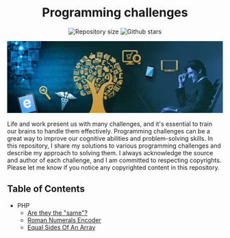 <h1 align="center">Programming challenges</h1>

<p align="center">
  <img alt="Repository size" src="https://img.shields.io/github/repo-size/faridhaghgooyan/programming-challenges?color=56BEB8">
  <img alt="Github stars" src="https://img.shields.io/github/stars/faridhaghgooyan/programming-challenges?color=56BEB8" />
</p>

<p align="center">
  <img alt="Programming challenges" src="./Banner-9-845x321.webp">
</p>

Life and work present us with many challenges, and it's essential to train our brains to handle them effectively. Programming challenges can be a great way to improve our cognitive abilities and problem-solving skills. In this repository, I share my solutions to various programming challenges and describe my approach to solving them. I always acknowledge the source and author of each challenge, and I am committed to respecting copyrights. Please let me know if you notice any copyrighted content in this repository.

## Table of Contents ##

- PHP
  - [Are they the "same"?](https://github.com/faridhaghgooyan/programming-challenges/tree/main/php/are-they-the-same)
  - [Roman Numerals Encoder](https://github.com/faridhaghgooyan/programming-challenges/tree/main/php/Roman_Numerals_Encoder)
  - [Equal Sides Of An Array](https://github.com/faridhaghgooyan/programming-challenges/tree/main/php/equal-sides-of-an-array)

